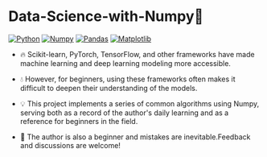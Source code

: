#                                    Data-Science-with-Numpy🎈



[![Python](https://img.shields.io/badge/Python-3776AB?style=for-the-badge&logo=python&logoColor=white)](https://www.python.org/)
[![Numpy](https://img.shields.io/badge/Numpy-013243?style=for-the-badge&logo=numpy&logoColor=white)](https://numpy.org/)
[![Pandas](https://img.shields.io/badge/Pandas-150458?style=for-the-badge&logo=pandas&logoColor=white)](https://pandas.pydata.org/)
[![Matplotlib](https://img.shields.io/badge/Matplotlib-3776AB?style=for-the-badge&logo=python&logoColor=white)](https://matplotlib.org/)


- 🔥 Scikit-learn, PyTorch, TensorFlow, and other frameworks have made machine learning and deep learning modeling more accessible.

- 💧 However, for beginners, using these frameworks often makes it difficult to deepen their understanding of the models.

- 💡 This project implements a series of common algorithms using Numpy, serving both as a record of the author's daily learning and as a reference for beginners in the field.

- 🙂 The author is also a beginner and mistakes are inevitable.Feedback and discussions are welcome!
